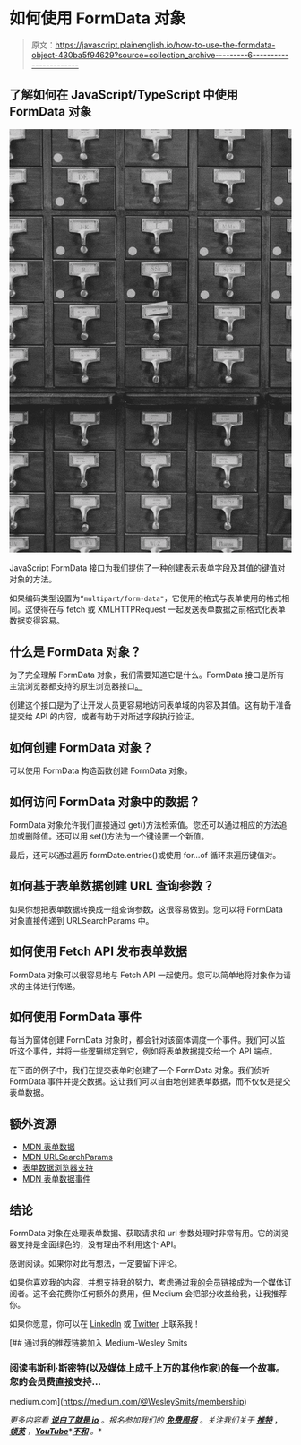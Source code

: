 # 如何使用 FormData 对象

> 原文：<https://javascript.plainenglish.io/how-to-use-the-formdata-object-430ba5f94629?source=collection_archive---------6----------------------->

## 了解如何在 JavaScript/TypeScript 中使用 FormData 对象

![](img/808c6b4759b068e1b8701dd680934131.png)

JavaScript FormData 接口为我们提供了一种创建表示表单字段及其值的键值对对象的方法。

如果编码类型设置为`“multipart/form-data"`，它使用的格式与表单使用的格式相同。这使得在与 fetch 或 XMLHTTPRequest 一起发送表单数据之前格式化表单数据变得容易。

## 什么是 FormData 对象？

为了完全理解 FormData 对象，我们需要知道它是什么。FormData 接口是所有主流浏览器都支持的原生浏览器接口[。](https://caniuse.com/mdn-api_formdata)

创建这个接口是为了让开发人员更容易地访问表单域的内容及其值。这有助于准备提交给 API 的内容，或者有助于对所述字段执行验证。

## 如何创建 FormData 对象？

可以使用 FormData 构造函数创建 FormData 对象。

## 如何访问 FormData 对象中的数据？

FormData 对象允许我们直接通过 get()方法检索值。您还可以通过相应的方法追加或删除值。还可以用 set()方法为一个键设置一个新值。

最后，还可以通过遍历 formDate.entries()或使用 for…of 循环来遍历键值对。

## 如何基于表单数据创建 URL 查询参数？

如果你想把表单数据转换成一组查询参数，这很容易做到。您可以将 FormData 对象直接传递到 URLSearchParams 中。

## 如何使用 Fetch API 发布表单数据

FormData 对象可以很容易地与 Fetch API 一起使用。您可以简单地将对象作为请求的主体进行传递。

## 如何使用 FormData 事件

每当为窗体创建 FormData 对象时，都会针对该窗体调度一个事件。我们可以监听这个事件，并将一些逻辑绑定到它，例如将表单数据提交给一个 API 端点。

在下面的例子中，我们在提交表单时创建了一个 FormData 对象。我们侦听 FormData 事件并提交数据。这让我们可以自由地创建表单数据，而不仅仅是提交表单数据。

## 额外资源

*   [MDN 表单数据](https://developer.mozilla.org/en-US/docs/Web/API/FormData)
*   [MDN URLSearchParams](https://developer.mozilla.org/en-US/docs/Web/API/URLSearchParams)
*   [表单数据浏览器支持](https://caniuse.com/mdn-api_formdata)
*   [MDN 表单数据事件](https://developer.mozilla.org/en-US/docs/Web/API/FormDataEvent)

## 结论

FormData 对象在处理表单数据、获取请求和 url 参数处理时非常有用。它的浏览器支持是全面绿色的，没有理由不利用这个 API。

感谢阅读。如果你对此有想法，一定要留下评论。

如果你喜欢我的内容，并想支持我的努力，考虑通过[我的会员链接](https://medium.com/@WesleySmits/membership)成为一个媒体订阅者。这不会花费你任何额外的费用，但 Medium 会把部分收益给我，让我推荐你。

如果你愿意，你可以在 [LinkedIn](https://www.linkedin.com/in/wesley-robert-smits/) 或 [Twitter](https://twitter.com/iamwesleysmits) 上联系我！

[](https://medium.com/@WesleySmits/membership) [## 通过我的推荐链接加入 Medium-Wesley Smits

### 阅读韦斯利·斯密特(以及媒体上成千上万的其他作家)的每一个故事。您的会员费直接支持…

medium.com](https://medium.com/@WesleySmits/membership) 

*更多内容看* [***说白了就是 io***](https://plainenglish.io/) *。报名参加我们的* [***免费周报***](http://newsletter.plainenglish.io/) *。关注我们关于* [***推特***](https://twitter.com/inPlainEngHQ) ， [***领英***](https://www.linkedin.com/company/inplainenglish/) *，*[***YouTube***](https://www.youtube.com/channel/UCtipWUghju290NWcn8jhyAw)*[***不和***](https://discord.gg/GtDtUAvyhW) *。**